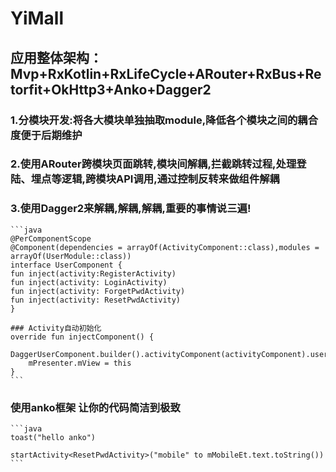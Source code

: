 # YiMall


## 应用整体架构：Mvp+RxKotlin+RxLifeCycle+ARouter+RxBus+Retorfit+OkHttp3+Anko+Dagger2


### 1.分模块开发:将各大模块单独抽取module,降低各个模块之间的耦合度便于后期维护

### 2.使用ARouter跨模块页面跳转,模块间解耦,拦截跳转过程,处理登陆、埋点等逻辑,跨模块API调用,通过控制反转来做组件解耦

### 3.使用Dagger2来解耦,解耦,解耦,重要的事情说三遍!
    ```java
    @PerComponentScope
    @Component(dependencies = arrayOf(ActivityComponent::class),modules = arrayOf(UserModule::class))
    interface UserComponent {
    fun inject(activity:RegisterActivity)
    fun inject(activity: LoginActivity)
    fun inject(activity: ForgetPwdActivity)
    fun inject(activity: ResetPwdActivity)
    }
    
    ### Activity自动初始化
    override fun injectComponent() {
        DaggerUserComponent.builder().activityComponent(activityComponent).userModule(UserModule()).build().inject(this)
        mPresenter.mView = this
    }
    ```

### 使用anko框架 让你的代码简洁到极致
    ```java
    toast("hello anko")
    
    startActivity<ResetPwdActivity>("mobile" to mMobileEt.text.toString())
    ```


